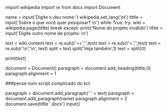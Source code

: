 import wikipedia
import re
from docx import Document

name = input('Digite o deu nome:')
wikipedia.set_lang('pt')
tittle = input('Sobre o que você quer pesquisar? \n')
while True:
  try:
    wiki = wikipedia.page(tittle)
    break
  except:
    print('Nome do projeto inválido')
    tittle = input('Digite outro nome de projeto: \n')

text = wiki.content
text = re.sub(r'==','',text)
text = re.sub(r'=','',text)
text = re.sub(r'\n','\n', text)
split = text.split('Veja também',1)
text = split[0]

print(text)

document = Document()
paragraph = document.add_heading(tittle,0)
paragraph.alignment = 1

###pense num script complicado do kct

paragraph = document.add_paragraph(' ' + text)
paragraph = document.add_paragraph(name)
paragraph.alignment = 2
document.save(tittle '.docx')
input()
